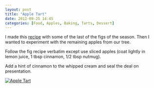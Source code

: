 ```yaml
---
layout: post
title: "Apple Tart"
date: 2012-09-25 14:45
categories: [Food, Apples, Baking, Tarts, Dessert]
---
```


I made this [recipe](http://www.sophisticatedgourmet.com/2011/09/easy-fig-tarts/) with some of the last of the figs of the season.
Then I wanted to experiment with the remaining apples from our tree.

Follow the fig recipe verbatim except use sliced apples (coat lightly in lemon juice, 1 tbsp cinnamon, 1/2 tbsp nutmug).

Add a hint of cinnamon to the whipped cream and seal the deal on presentation.

[![Apple Tart](http://farm4.staticflickr.com/3737/9664056597_1c0df11c64.jpg "Apple Tart")](http://www.flickr.com/photos/95201160@N04/9664056597/)
